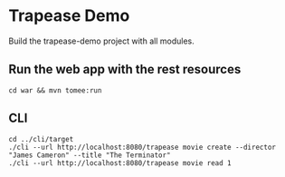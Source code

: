# Trapease Demo

Build the trapease-demo project with all modules.

## Run the web app with the rest resources

```
cd war && mvn tomee:run
```

## CLI
```
cd ../cli/target
./cli --url http://localhost:8080/trapease movie create --director "James Cameron" --title "The Terminator"
./cli --url http://localhost:8080/trapease movie read 1
```
